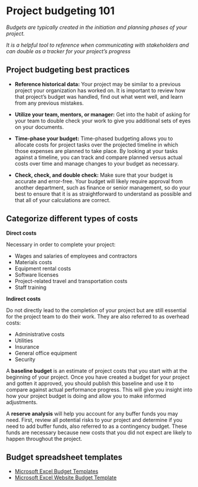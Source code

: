 # Project budgeting 101

*Budgets are typically created in the initiation and planning phases of your project.*

*It is a helpful tool to reference when communicating with stakeholders and can double as a tracker for your project’s progress*

## Project budgeting best practices

* __Reference historical data:__ Your project may be similar to a previous project your organization has worked on. It is important to review how that project’s budget was handled, find out what went well, and learn from any previous mistakes.

* __Utilize your team, mentors, or manager:__ Get into the habit of asking for your team to double check your work to give you additional sets of eyes on your documents.

* __Time-phase your budget:__ Time-phased budgeting allows you to allocate costs for project tasks over the projected timeline in which those expenses are planned to take place. By looking at your tasks against a timeline, you can track and compare planned versus actual costs over time and manage changes to your budget as necessary.

* __Check, check, and double check:__ Make sure that your budget is accurate and error-free. Your budget will likely require approval from another department, such as finance or senior management, so do your best to ensure that it is as straightforward to understand as possible and that all of your calculations are correct.

## Categorize different types of costs

__Direct costs__

Necessary in order to complete your project:
* Wages and salaries of employees and contractors 
* Materials costs
* Equipment rental costs
* Software licenses 
* Project-related travel and transportation costs
* Staff training

__Indirect costs__

Do not directly lead to the completion of your project but are still essential for the project team to do their work. They are also referred to as overhead costs:
* Administrative costs
* Utilities
* Insurance 
* General office equipment 
* Security

A __baseline budget__ is an estimate of project costs that you start with at the beginning of your project. Once you have created a budget for your project and gotten it approved, you should publish this baseline and use it to compare against actual performance progress. This will give you insight into how your project budget is doing and allow you to make informed adjustments.

A __reserve analysis__ will help you account for any buffer funds you may need. First, review all potential risks to your project and determine if you need to add buffer funds, also referred to as a contingency budget. These funds are necessary because new costs that you did not expect are likely to happen throughout the project.

## Budget spreadsheet templates
* [Microsoft Excel Budget Templates](https://create.microsoft.com/en-us/template/website-budget-142337c5-35f0-4e42-ab85-0643840d738c)
* [Microsoft Excel Website Budget Template](https://create.microsoft.com/en-us/templates/budgets)


